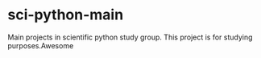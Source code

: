 # sci-python-main
Main projects in scientific python study group.
This project is for studying purposes.Awesome 
